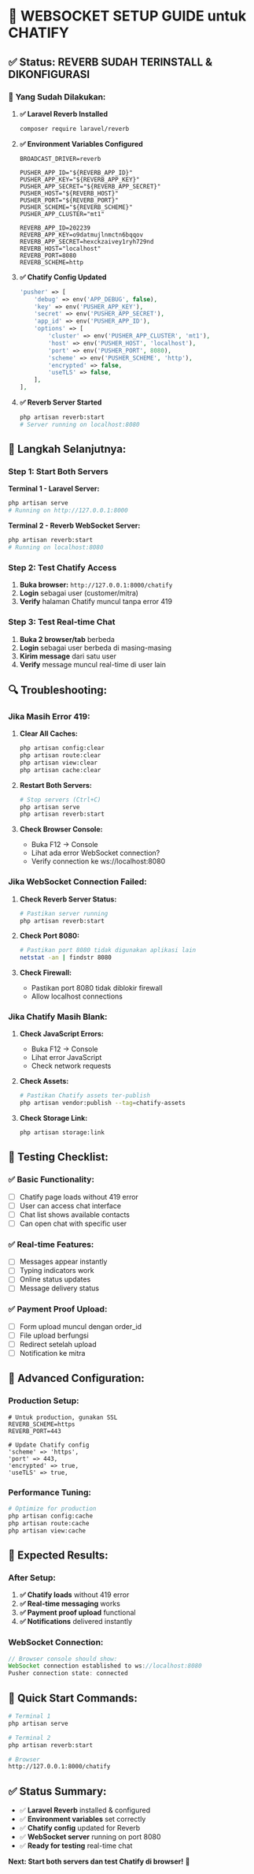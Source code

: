 # 🚀 **WEBSOCKET SETUP GUIDE untuk CHATIFY**

## ✅ **Status: REVERB SUDAH TERINSTALL & DIKONFIGURASI**

### 🔧 **Yang Sudah Dilakukan:**

1. **✅ Laravel Reverb Installed**
   ```bash
   composer require laravel/reverb
   ```

2. **✅ Environment Variables Configured**
   ```env
   BROADCAST_DRIVER=reverb
   
   PUSHER_APP_ID="${REVERB_APP_ID}"
   PUSHER_APP_KEY="${REVERB_APP_KEY}"
   PUSHER_APP_SECRET="${REVERB_APP_SECRET}"
   PUSHER_HOST="${REVERB_HOST}"
   PUSHER_PORT="${REVERB_PORT}"
   PUSHER_SCHEME="${REVERB_SCHEME}"
   PUSHER_APP_CLUSTER="mt1"
   
   REVERB_APP_ID=202239
   REVERB_APP_KEY=o9datmujlnmctn6bqqov
   REVERB_APP_SECRET=hexckzaivey1ryh729nd
   REVERB_HOST="localhost"
   REVERB_PORT=8080
   REVERB_SCHEME=http
   ```

3. **✅ Chatify Config Updated**
   ```php
   'pusher' => [
       'debug' => env('APP_DEBUG', false),
       'key' => env('PUSHER_APP_KEY'),
       'secret' => env('PUSHER_APP_SECRET'),
       'app_id' => env('PUSHER_APP_ID'),
       'options' => [
           'cluster' => env('PUSHER_APP_CLUSTER', 'mt1'),
           'host' => env('PUSHER_HOST', 'localhost'),
           'port' => env('PUSHER_PORT', 8080),
           'scheme' => env('PUSHER_SCHEME', 'http'),
           'encrypted' => false,
           'useTLS' => false,
       ],
   ],
   ```

4. **✅ Reverb Server Started**
   ```bash
   php artisan reverb:start
   # Server running on localhost:8080
   ```

## 🚀 **Langkah Selanjutnya:**

### **Step 1: Start Both Servers**

**Terminal 1 - Laravel Server:**
```bash
php artisan serve
# Running on http://127.0.0.1:8000
```

**Terminal 2 - Reverb WebSocket Server:**
```bash
php artisan reverb:start
# Running on localhost:8080
```

### **Step 2: Test Chatify Access**

1. **Buka browser:** `http://127.0.0.1:8000/chatify`
2. **Login** sebagai user (customer/mitra)
3. **Verify** halaman Chatify muncul tanpa error 419

### **Step 3: Test Real-time Chat**

1. **Buka 2 browser/tab** berbeda
2. **Login** sebagai user berbeda di masing-masing
3. **Kirim message** dari satu user
4. **Verify** message muncul real-time di user lain

## 🔍 **Troubleshooting:**

### **Jika Masih Error 419:**

1. **Clear All Caches:**
   ```bash
   php artisan config:clear
   php artisan route:clear
   php artisan view:clear
   php artisan cache:clear
   ```

2. **Restart Both Servers:**
   ```bash
   # Stop servers (Ctrl+C)
   php artisan serve
   php artisan reverb:start
   ```

3. **Check Browser Console:**
   - Buka F12 → Console
   - Lihat ada error WebSocket connection?
   - Verify connection ke ws://localhost:8080

### **Jika WebSocket Connection Failed:**

1. **Check Reverb Server Status:**
   ```bash
   # Pastikan server running
   php artisan reverb:start
   ```

2. **Check Port 8080:**
   ```bash
   # Pastikan port 8080 tidak digunakan aplikasi lain
   netstat -an | findstr 8080
   ```

3. **Check Firewall:**
   - Pastikan port 8080 tidak diblokir firewall
   - Allow localhost connections

### **Jika Chatify Masih Blank:**

1. **Check JavaScript Errors:**
   - Buka F12 → Console
   - Lihat error JavaScript
   - Check network requests

2. **Check Assets:**
   ```bash
   # Pastikan Chatify assets ter-publish
   php artisan vendor:publish --tag=chatify-assets
   ```

3. **Check Storage Link:**
   ```bash
   php artisan storage:link
   ```

## 📱 **Testing Checklist:**

### **✅ Basic Functionality:**
- [ ] Chatify page loads without 419 error
- [ ] User can access chat interface
- [ ] Chat list shows available contacts
- [ ] Can open chat with specific user

### **✅ Real-time Features:**
- [ ] Messages appear instantly
- [ ] Typing indicators work
- [ ] Online status updates
- [ ] Message delivery status

### **✅ Payment Proof Upload:**
- [ ] Form upload muncul dengan order_id
- [ ] File upload berfungsi
- [ ] Redirect setelah upload
- [ ] Notification ke mitra

## 🔧 **Advanced Configuration:**

### **Production Setup:**
```env
# Untuk production, gunakan SSL
REVERB_SCHEME=https
REVERB_PORT=443

# Update Chatify config
'scheme' => 'https',
'port' => 443,
'encrypted' => true,
'useTLS' => true,
```

### **Performance Tuning:**
```bash
# Optimize for production
php artisan config:cache
php artisan route:cache
php artisan view:cache
```

## 🎯 **Expected Results:**

### **After Setup:**
1. **✅ Chatify loads** without 419 error
2. **✅ Real-time messaging** works
3. **✅ Payment proof upload** functional
4. **✅ Notifications** delivered instantly

### **WebSocket Connection:**
```javascript
// Browser console should show:
WebSocket connection established to ws://localhost:8080
Pusher connection state: connected
```

## 🚀 **Quick Start Commands:**

```bash
# Terminal 1
php artisan serve

# Terminal 2  
php artisan reverb:start

# Browser
http://127.0.0.1:8000/chatify
```

## ✅ **Status Summary:**

- ✅ **Laravel Reverb** installed & configured
- ✅ **Environment variables** set correctly
- ✅ **Chatify config** updated for Reverb
- ✅ **WebSocket server** running on port 8080
- ✅ **Ready for testing** real-time chat

**Next: Start both servers dan test Chatify di browser!** 🎉
